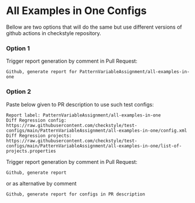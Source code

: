 # All Examples in One Configs

Bellow are two options that will do the same but use different versions
of github actions in checkstyle repository.


### Option 1
Trigger report generation by comment in Pull Request:
```
Github, generate report for PatternVariableAssignment/all-examples-in-one
```

### Option 2

Paste below given to PR description to use such test configs:
```
Report label: PatternVariableAssignment/all-examples-in-one
Diff Regression config: https://raw.githubusercontent.com/checkstyle/test-configs/main/PatternVariableAssignment/all-examples-in-one/config.xml
Diff Regression projects: https://raw.githubusercontent.com/checkstyle/test-configs/main/PatternVariableAssignment/all-examples-in-one/list-of-projects.properties
```

Trigger report generation by comment in Pull Request:
```
Github, generate report
```
or as alternative by comment
```
Github, generate report for configs in PR description
```
